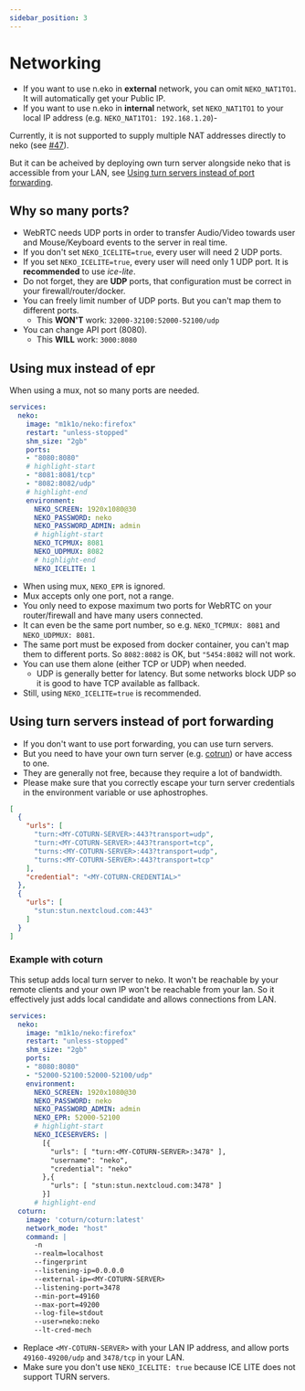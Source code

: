```yaml
---
sidebar_position: 3
---
```


# Networking

- If you want to use n.eko in **external** network, you can omit `NEKO_NAT1TO1`. It will automatically get your Public IP.
- If you want to use n.eko in **internal** network, set `NEKO_NAT1TO1` to your local IP address (e.g. `NEKO_NAT1TO1: 192.168.1.20`)-

Currently, it is not supported to supply multiple NAT addresses directly to neko (see [#47](https://github.com/m1k1o/neko/issues/47)).

But it can be acheived by deploying own turn server alongside neko that is accessible from your LAN, see [Using turn servers instead of port forwarding](#using-turn-servers-instead-of-port-forwarding).

## Why so many ports?

- WebRTC needs UDP ports in order to transfer Audio/Video towards user and Mouse/Keyboard events to the server in real time.
- If you don't set `NEKO_ICELITE=true`, every user will need 2 UDP ports.
- If you set `NEKO_ICELITE=true`, every user will need only 1 UDP port. It is **recommended** to use *ice-lite*.
- Do not forget, they are **UDP** ports, that configuration must be correct in your firewall/router/docker.
- You can freely limit number of UDP ports. But you can't map them to different ports.
  - This **WON'T** work: `32000-32100:52000-52100/udp`
- You can change API port (8080).
  - This **WILL** work: `3000:8080`

## Using mux instead of epr

When using a mux, not so many ports are needed.

```yaml title="docker-compose.yml"
services:
  neko:
    image: "m1k1o/neko:firefox"
    restart: "unless-stopped"
    shm_size: "2gb"
    ports:
    - "8080:8080"
    # highlight-start
    - "8081:8081/tcp"
    - "8082:8082/udp"
    # highlight-end
    environment:
      NEKO_SCREEN: 1920x1080@30
      NEKO_PASSWORD: neko
      NEKO_PASSWORD_ADMIN: admin
      # highlight-start
      NEKO_TCPMUX: 8081
      NEKO_UDPMUX: 8082
      # highlight-end
      NEKO_ICELITE: 1
```

- When using mux, `NEKO_EPR` is ignored.
- Mux accepts only one port, not a range.
- You only need to expose maximum two ports for WebRTC on your router/firewall and have many users connected.
- It can even be the same port number, so e.g. `NEKO_TCPMUX: 8081` and `NEKO_UDPMUX: 8081`.
- The same port must be exposed from docker container, you can't map them to different ports. So `8082:8082` is OK, but `"5454:8082` will not work.
- You can use them alone (either TCP or UDP) when needed.
  - UDP is generally better for latency. But some networks block UDP so it is good to have TCP available as fallback.
- Still, using `NEKO_ICELITE=true` is recommended.

## Using turn servers instead of port forwarding

- If you don't want to use port forwarding, you can use turn servers.
- But you need to have your own turn server (e.g. [cotrun](https://github.com/coturn/coturn)) or have access to one.
- They are generally not free, because they require a lot of bandwidth.
- Please make sure that you correctly escape your turn server credentials in the environment variable or use aphostrophes.

```json title="NEKO_ICESERVERS"
[
  {
    "urls": [
      "turn:<MY-COTURN-SERVER>:443?transport=udp",
      "turn:<MY-COTURN-SERVER>:443?transport=tcp",
      "turns:<MY-COTURN-SERVER>:443?transport=udp",
      "turns:<MY-COTURN-SERVER>:443?transport=tcp"
    ],
    "credential": "<MY-COTURN-CREDENTIAL>"
  },
  {
    "urls": [
      "stun:stun.nextcloud.com:443"
    ]
  }
]
```

### Example with coturn

This setup adds local turn server to neko. It won't be reachable by your remote clients and your own IP won't be reachable from your lan. So it effectively just adds local candidate and allows connections from LAN.

```yaml title="docker-compose.yml"
services:
  neko:
    image: "m1k1o/neko:firefox"
    restart: "unless-stopped"
    shm_size: "2gb"
    ports:
    - "8080:8080"
    - "52000-52100:52000-52100/udp"
    environment:
      NEKO_SCREEN: 1920x1080@30
      NEKO_PASSWORD: neko
      NEKO_PASSWORD_ADMIN: admin
      NEKO_EPR: 52000-52100
      # highlight-start
      NEKO_ICESERVERS: |
        [{
          "urls": [ "turn:<MY-COTURN-SERVER>:3478" ],
          "username": "neko",
          "credential": "neko"
        },{
          "urls": [ "stun:stun.nextcloud.com:3478" ]
        }]
      # highlight-end
  coturn:
    image: 'coturn/coturn:latest'
    network_mode: "host"
    command: |
      -n
      --realm=localhost
      --fingerprint
      --listening-ip=0.0.0.0
      --external-ip=<MY-COTURN-SERVER>
      --listening-port=3478
      --min-port=49160
      --max-port=49200
      --log-file=stdout
      --user=neko:neko
      --lt-cred-mech
```

- Replace `<MY-COTURN-SERVER>` with your LAN IP address, and allow ports `49160-49200/udp` and `3478/tcp` in your LAN.
- Make sure you don't use `NEKO_ICELITE: true` because ICE LITE does not support TURN servers.
